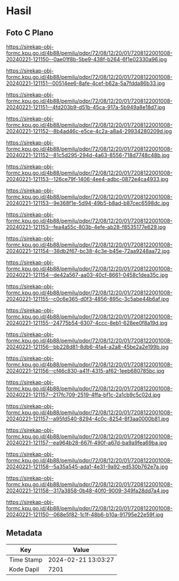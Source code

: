 # Hasil

## Foto C Plano

https://sirekap-obj-formc.kpu.go.id/4b88/pemilu/pdpr/72/08/12/20/01/7208122001008-20240221-121150--0ae01f8b-5be9-438f-b264-6f1e02330a96.jpg

https://sirekap-obj-formc.kpu.go.id/4b88/pemilu/pdpr/72/08/12/20/01/7208122001008-20240221-121151--00514ee6-8afe-4cef-b62a-5a7fdda86b33.jpg

https://sirekap-obj-formc.kpu.go.id/4b88/pemilu/pdpr/72/08/12/20/01/7208122001008-20240221-121151--4fd203b9-d51b-45ca-917a-5b949a8e18d7.jpg

https://sirekap-obj-formc.kpu.go.id/4b88/pemilu/pdpr/72/08/12/20/01/7208122001008-20240221-121152--8b4ad46c-e5ce-4c2a-a8a4-29934280209d.jpg

https://sirekap-obj-formc.kpu.go.id/4b88/pemilu/pdpr/72/08/12/20/01/7208122001008-20240221-121152--81c5d295-294d-4a63-8556-718d7748c48b.jpg

https://sirekap-obj-formc.kpu.go.id/4b88/pemilu/pdpr/72/08/12/20/01/7208122001008-20240221-121153--126ce79f-1406-4ee4-adbc-0872e4ca4933.jpg

https://sirekap-obj-formc.kpu.go.id/4b88/pemilu/pdpr/72/08/12/20/01/7208122001008-20240221-121153--9e368f1e-5d94-49b5-b8ad-b87cec6598dc.jpg

https://sirekap-obj-formc.kpu.go.id/4b88/pemilu/pdpr/72/08/12/20/01/7208122001008-20240221-121153--fea4a55c-803b-4efe-ab28-f8535177e629.jpg

https://sirekap-obj-formc.kpu.go.id/4b88/pemilu/pdpr/72/08/12/20/01/7208122001008-20240221-121154--38db2f67-bc38-4c3e-b45e-72aa9248aa72.jpg

https://sirekap-obj-formc.kpu.go.id/4b88/pemilu/pdpr/72/08/12/20/01/7208122001008-20240221-121154--de42a567-aa03-40cf-8661-0458c1dea35c.jpg

https://sirekap-obj-formc.kpu.go.id/4b88/pemilu/pdpr/72/08/12/20/01/7208122001008-20240221-121155--c0c6e365-d0f3-4856-895c-3c5abe44b6af.jpg

https://sirekap-obj-formc.kpu.go.id/4b88/pemilu/pdpr/72/08/12/20/01/7208122001008-20240221-121155--24775b54-6307-4ccc-8eb1-628ee0f8a19d.jpg

https://sirekap-obj-formc.kpu.go.id/4b88/pemilu/pdpr/72/08/12/20/01/7208122001008-20240221-121156--bb228d81-8db6-4fa4-a2a8-45be2a2e199b.jpg

https://sirekap-obj-formc.kpu.go.id/4b88/pemilu/pdpr/72/08/12/20/01/7208122001008-20240221-121156--cf46c830-a41f-4315-af62-1eeb680785bc.jpg

https://sirekap-obj-formc.kpu.go.id/4b88/pemilu/pdpr/72/08/12/20/01/7208122001008-20240221-121157--217fc709-2519-4ffa-bf1c-2a1cb9c5c02d.jpg

https://sirekap-obj-formc.kpu.go.id/4b88/pemilu/pdpr/72/08/12/20/01/7208122001008-20240221-121157--a95fd540-8294-4c0c-8254-8f3aa0000b81.jpg

https://sirekap-obj-formc.kpu.go.id/4b88/pemilu/pdpr/72/08/12/20/01/7208122001008-20240221-121157--ea964b28-667f-490f-a67d-ba9a9fea69ba.jpg

https://sirekap-obj-formc.kpu.go.id/4b88/pemilu/pdpr/72/08/12/20/01/7208122001008-20240221-121158--5a35a545-ada1-4e31-9a92-ed530b762e7a.jpg

https://sirekap-obj-formc.kpu.go.id/4b88/pemilu/pdpr/72/08/12/20/01/7208122001008-20240221-121158--317a3858-0b48-40f0-9009-349fa28dd7a4.jpg

https://sirekap-obj-formc.kpu.go.id/4b88/pemilu/pdpr/72/08/12/20/01/7208122001008-20240221-121150--068e5f82-1c1f-48b6-b10a-91795e22e59f.jpg


## Metadata

| Key        | Value               |
| ---------- | ------------------- |
| Time Stamp | 2024-02-21 13:03:27 |
| Kode Dapil | 7201                |



